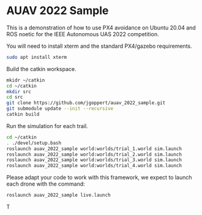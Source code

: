 # AUAV 2022 Sample

This is a demonstration of how to use PX4 avoidance on Ubuntu 20.04 and ROS noetic for the IEEE Autonomous UAS 2022 competition.

You will need to install xterm and the standard PX4/gazebo requirements.
```bash
sudo apt install xterm
```

Build the catkin workspace.
```bash
mkidr ~/catkin
cd ~/catkin
mkdir src
cd src
git clone https://github.com/jgoppert/auav_2022_sample.git
git submodule update --init --recursive
catkin build
```

Run the simulation for each trail.
```bash
cd ~/catkin
. ./devel/setup.bash
roslaunch auav_2022_sample world:worlds/trial_1.world sim.launch
roslaunch auav_2022_sample world:worlds/trial_2.world sim.launch
roslaunch auav_2022_sample world:worlds/trial_3.world sim.launch
roslaunch auav_2022_sample world:worlds/trial_4.world sim.launch
```

Please adapt your code to work with this framework, we expect to launch
each drone with the command:
```bash
roslaunch auav_2022_sample live.launch
```

T
